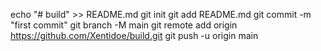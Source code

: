 echo "# build" >> README.md
git init
git add README.md
git commit -m "first commit"
git branch -M main
git remote add origin https://github.com/Xentidoe/build.git
git push -u origin main
